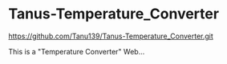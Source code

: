 # Tanus-Temperature_Converter
https://github.com/Tanu139/Tanus-Temperature_Converter.git

This is a "Temperature Converter" Web...
